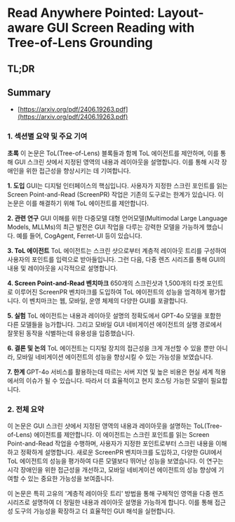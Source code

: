 # Read Anywhere Pointed: Layout-aware GUI Screen Reading with Tree-of-Lens Grounding
## TL;DR
## Summary
- [https://arxiv.org/pdf/2406.19263.pdf](https://arxiv.org/pdf/2406.19263.pdf)

### 1. 섹션별 요약 및 주요 기여

**초록**
이 논문은 ToL(Tree-of-Lens) 블록들과 함께 ToL 에이전트를 제안하며, 이를 통해 GUI 스크린 샷에서 지정된 영역의 내용과 레이아웃을 설명합니다. 이를 통해 시각 장애인을 위한 접근성을 향상시키는 데 기여합니다.

**1. 도입**
GUI는 디지털 인터페이스의 핵심입니다. 사용자가 지정한 스크린 포인트를 읽는 Screen Point-and-Read (ScreenPR) 작업은 기존의 도구로는 한계가 있습니다. 이 논문은 이를 해결하기 위해 ToL 에이전트를 제안합니다.

**2. 관련 연구**
GUI 이해를 위한 다중모델 대형 언어모델(Multimodal Large Language Models, MLLMs)의 최근 발전은 GUI 작업을 다루는 강력한 모델을 가능하게 했습니다. 예를 들어, CogAgent, Ferret-UI 등이 있습니다.

**3. ToL 에이전트**
ToL 에이전트는 스크린 샷으로부터 계층적 레이아웃 트리를 구성하여 사용자의 포인트를 입력으로 받아들입니다. 그런 다음, 다중 렌즈 시리즈를 통해 GUI의 내용 및 레이아웃을 시각적으로 설명합니다.

**4. Screen Point-and-Read 벤치마크**
650개의 스크린샷과 1,500개의 타겟 포인트로 이루어진 ScreenPR 벤치마크를 도입하여 ToL 에이전트의 성능을 엄격하게 평가합니다. 이 벤치마크는 웹, 모바일, 운영 체제의 다양한 GUI를 포괄합니다.

**5. 실험**
ToL 에이전트는 내용과 레이아웃 설명의 정확도에서 GPT-4o 모델을 포함한 다른 모델들을 능가합니다. 그리고 모바일 GUI 네비게이션 에이전트의 실행 경로에서 잘못된 동작을 식별하는데 유용성을 입증했습니다.

**6. 결론 및 논의**
ToL 에이전트는 디지털 장치의 접근성을 크게 개선할 수 있을 뿐만 아니라, 모바일 네비게이션 에이전트의 성능을 향상시킬 수 있는 가능성을 보였습니다.

**7. 한계**
GPT-4o 서비스를 활용하는데 따르는 서버 지연 및 높은 비용은 현실 세계 적용에서의 이슈가 될 수 있습니다. 따라서 더 효율적이고 현지 호스팅 가능한 모델이 필요합니다.

### 2. 전체 요약
이 논문은 GUI 스크린 샷에서 지정된 영역의 내용과 레이아웃을 설명하는 ToL(Tree-of-Lens) 에이전트를 제안합니다. 이 에이전트는 스크린 포인트를 읽는 Screen Point-and-Read 작업을 수행하며, 사용자가 지정한 포인트로부터 스크린 내용을 이해하고 정확하게 설명합니다. 새로운 ScreenPR 벤치마크를 도입하고, 다양한 GUI에서 ToL 에이전트의 성능을 평가하여 다른 모델보다 뛰어난 성능을 보였습니다. 이 연구는 시각 장애인을 위한 접근성을 개선하고, 모바일 네비게이션 에이전트의 성능 향상에 기여할 수 있는 중요한 가능성을 보여줍니다.

이 논문은 특히 고유의 '계층적 레이아웃 트리' 방법을 통해 구체적인 영역을 다중 렌즈 시리즈로 설명하여 더 정밀한 내용과 레이아웃 설명을 가능하게 합니다. 이를 통해 접근성 도구의 가능성을 확장하고 더 효율적인 GUI 해석을 실현합니다.